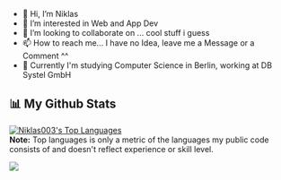 - 👋 Hi, I’m Niklas
- 👀 I’m interested in Web and App Dev
- 💞️ I’m looking to collaborate on ... cool stuff i guess
- 📫 How to reach me... I have no Idea, leave me a Message or a Comment ^^
- 📖 Currently I'm studying Computer Science in Berlin, working at DB Systel GmbH 

## 📊 My Github Stats

  <a href="https://github.com/Niklas003/github-readme-stats"><img alt="Niklas003's Top Languages" src="https://github-readme-stats.vercel.app/api/top-langs/?username=Niklas003&langs_count=8&count_private=true&layout=compact&theme=react&hide_border=true&bg_color=0D1117" /></a>
  <br/>
  <b>Note:</b> Top languages is only a metric of the languages my public code consists of and doesn't reflect experience or skill level.

  [![](https://visitcount.itsvg.in/api?id=niklas003&icon=0&color=12)](https://visitcount.itsvg.in)
<!---
Niklas003/Niklas003 is a ✨ special ✨ repository because its `README.md` (this file) appears on your GitHub profile.
You can click the Preview link to take a look at your changes.
--->
